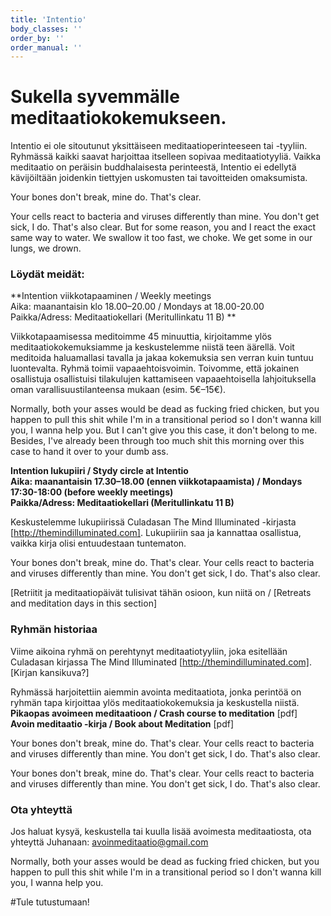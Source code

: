 ```yaml
---
title: 'Intentio'
body_classes: ''
order_by: ''
order_manual: ''
---
```


# <a name="meditaatio" /> Sukella syvemmälle meditaatiokokemukseen.

Intentio ei ole sitoutunut yksittäiseen meditaatioperinteeseen tai -tyyliin. Ryhmässä kaikki saavat harjoittaa itselleen sopivaa meditaatiotyyliä. Vaikka meditaatio on peräisin buddhalaisesta perinteestä, Intentio ei edellytä kävijöiltään joidenkin tiettyjen uskomusten tai tavoitteiden omaksumista.


Your bones don't break, mine do. That's clear.

Your cells react to bacteria and viruses differently than mine. You don't get sick, I do. That's also clear. But for some reason, you and I react the exact same way to water. We swallow it too fast, we choke. We get some in our lungs, we drown.

### <a name="tapaamiset" /> Löydät meidät:

**Intention viikkotapaaminen / Weekly meetings <br>
Aika: maanantaisin klo 18.00–20.00 / Mondays at 18.00-20.00 <br>
Paikka/Adress: Meditaatiokellari (Meritullinkatu 11 B) **

Viikkotapaamisessa meditoimme 45 minuuttia, kirjoitamme ylös meditaatiokokemuksiamme ja keskustelemme niistä teen äärellä. Voit meditoida haluamallasi tavalla ja jakaa kokemuksia sen verran kuin tuntuu luontevalta. Ryhmä toimii vapaaehtoisvoimin. Toivomme, että jokainen osallistuja osallistuisi tilakulujen kattamiseen vapaaehtoisella lahjoituksella oman varallisuustilanteensa mukaan (esim. 5€–15€).

Normally, both your asses would be dead as fucking fried chicken, but you happen to pull this shit while I'm in a transitional period so I don't wanna kill you, I wanna help you. But I can't give you this case, it don't belong to me. Besides, I've already been through too much shit this morning over this case to hand it over to your dumb ass.

**Intention lukupiiri / Stydy circle at Intentio <br>
Aika: maanantaisin 17.30–18.00 (ennen viikkotapaamista) / Mondays 17:30-18:00 (before weekly meetings) <br>
Paikka/Adress: Meditaatiokellari (Meritullinkatu 11 B)**

Keskustelemme lukupiirissä Culadasan The Mind Illuminated -kirjasta [http://themindilluminated.com]. Lukupiiriin saa ja kannattaa osallistua, vaikka kirja olisi entuudestaan tuntematon.

Your bones don't break, mine do. That's clear. Your cells react to bacteria and viruses differently than mine. You don't get sick, I do. That's also clear.

[Retriitit ja meditaatiopäivät tulisivat tähän osioon, kun niitä on / [Retreats and meditation days in this section]


### <a name="historia" /> Ryhmän historiaa

Viime aikoina ryhmä on perehtynyt meditaatiotyyliin, joka esitellään Culadasan kirjassa The Mind Illuminated [http://themindilluminated.com]. [Kirjan kansikuva?]

Ryhmässä harjoitettiin aiemmin avointa meditaatiota, jonka perintöä on ryhmän tapa kirjoittaa ylös meditaatiokokemuksia ja keskustella niistä. <br>
**Pikaopas avoimeen meditaatioon / Crash course to meditation** [pdf] <br>
**Avoin meditaatio -kirja / Book about Meditation** [pdf]

Your bones don't break, mine do. That's clear. Your cells react to bacteria and viruses differently than mine. You don't get sick, I do. That's also clear.

Your bones don't break, mine do. That's clear. Your cells react to bacteria and viruses differently than mine. You don't get sick, I do. That's also clear.

### <a name="yhteystiedot" />Ota yhteyttä

Jos haluat kysyä, keskustella tai kuulla lisää avoimesta meditaatiosta, ota yhteyttä Juhanaan: avoinmeditaatio@gmail.com

Normally, both your asses would be dead as fucking fried chicken, but you happen to pull this shit while I'm in a transitional period so I don't wanna kill you, I wanna help you.

#Tule tutustumaan!
